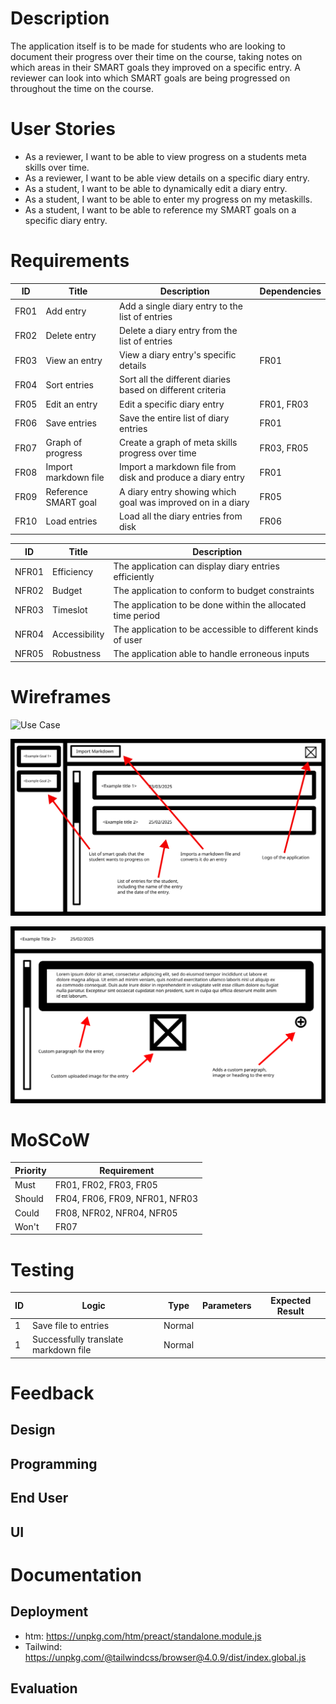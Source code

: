 # Description

The application itself is to be made for students who are looking to document
their progress over their time on the course, taking notes on which areas in
their SMART goals they improved on a specific entry. A reviewer can look into
which SMART goals are being progressed on throughout the time on the course.

# User Stories

- As a reviewer, I want to be able to view progress on a students meta skills over time.
- As a reviewer, I want to be able view details on a specific diary entry.
- As a student, I want to be able to dynamically edit a diary entry.
- As a student, I want to be able to enter my progress on my metaskills.
- As a student, I want to be able to reference my SMART goals on a specific diary entry.

# Requirements

| ID   | Title                | Description                                                 | Dependencies |
| ---- | -------------------- | ----------------------------------------------------------- | ------------ |
| FR01 | Add entry            | Add a single diary entry to the list of entries             |              |
| FR02 | Delete entry         | Delete a diary entry from the list of entries               |              |
| FR03 | View an entry        | View a diary entry's specific details                       | FR01         |
| FR04 | Sort entries         | Sort all the different diaries based on different criteria  |              |
| FR05 | Edit an entry        | Edit a specific diary entry                                 | FR01, FR03   |
| FR06 | Save entries         | Save the entire list of diary entries                       | FR01         |
| FR07 | Graph of progress    | Create a graph of meta skills progress over time            | FR03, FR05   |
| FR08 | Import markdown file | Import a markdown file from disk and produce a diary entry  | FR01         |
| FR09 | Reference SMART goal | A diary entry showing which goal was improved on in a diary | FR05         |
| FR10 | Load entries         | Load all the diary entries from disk                        | FR06         |

| ID    | Title         | Description                                                 |
| ----- | ------------- | ----------------------------------------------------------- |
| NFR01 | Efficiency    | The application can display diary entries efficiently       |
| NFR02 | Budget        | The application to conform to budget constraints            |
| NFR03 | Timeslot      | The application to be done within the allocated time period |
| NFR04 | Accessibility | The application to be accessible to different kinds of user |
| NFR05 | Robustness    | The application able to handle erroneous inputs             |

# Wireframes

![Use Case](target/use-case-diagram.svg "Use Case")

![Diary View](design/wireframe-1.svg "Diary View")

![Entry View](design/wireframe-2.svg "Entry View")

# MoSCoW

| Priority | Requirement                    |
| -------- | ------------------------------ |
| Must     | FR01, FR02, FR03, FR05         |
| Should   | FR04, FR06, FR09, NFR01, NFR03 |
| Could    | FR08, NFR02, NFR04, NFR05      |
| Won't    | FR07                           |

# Testing

| ID | Logic                                | Type   | Parameters | Expected Result |
| -- | ------------------------------------ | ------ | ---------- | --------------- |
| 1  | Save file to entries                 | Normal |            |                 |
| 1  | Successfully translate markdown file | Normal |            |                 |

# Feedback

## Design
## Programming
## End User
## UI

# Documentation

## Deployment

- htm: https://unpkg.com/htm/preact/standalone.module.js
- Tailwind: https://unpkg.com/@tailwindcss/browser@4.0.9/dist/index.global.js

## Evaluation
